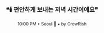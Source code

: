 <div align="center">

<br>

<h3>❝🕯️ 편안하게 보내는 저녁 시간이에요❞</h3>

<sub>10:00 PM • Seoul 🌙 • by CrowRish</sub>

<br>

</div>